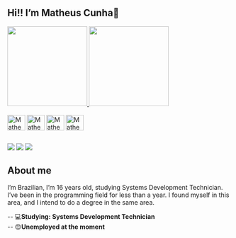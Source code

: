## Hi!! I’m Matheus Cunha👋
<div>
  <a href="https://beacons.ai/Matheuslcnh">
  <img height="180em" src="https://github-readme-stats.vercel.app/api?username=Matheuslcnh&show_icons=true&theme=dracula&include_all_commits=true&count_private=true"/>
  <img height="180em" src="https://github-readme-stats.vercel.app/api/top-langs/?username=Matheuslcnh&layout=compact&langs_count=16&theme=dracula"/>
</div>

<div style="display: inline-block"><br>
  <img align="center" alt="Matheus-py" height="35" width="40" src="https://cdn.jsdelivr.net/gh/devicons/devicon@latest/icons/python/python-original.svg" />
  <img align="center" alt="Matheus-HTML" height="35" width="40" src="https://cdn.jsdelivr.net/gh/devicons/devicon@latest/icons/html5/html5-original.svg" />
  <img align="center" alt="Matheus-js" height="35" width="40" src="https://cdn.jsdelivr.net/gh/devicons/devicon@latest/icons/javascript/javascript-original.svg" />
  <img align="center" alt="Matheus-CSS" height="35" width="40" src="https://cdn.jsdelivr.net/gh/devicons/devicon@latest/icons/css3/css3-original.svg"/>    
</div>

 ##

<div>
  <a href="https://www.instagram.com/_23matusy/" target="_blank"><img src="https://img.shields.io/badge/Instagram-E4405F?style=for-the-badge&logo=instagram&logoColor=white" target="_blank" /></a>
  <a href="https://github.com/Matheuslcnh/" target="_blank"><img src="https://img.shields.io/badge/GitHub-100000?style=for-the-badge&logo=github&logoColor=white" target="_blank" /></a>
  <a href="https://www.linkedin.com/in/matheus-louren%C3%A7o-cunha-5b05242b5/" target="_blank"><img src="https://img.shields.io/badge/LinkedIn-0077B5?style=for-the-badge&logo=linkedin&logoColor=white" target="_blank" /></a>
  
</div>

##
<h2>About me</h2>
I’m Brazilian, I’m 16 years old, studying Systems Development Technician. I’ve been in the programming field for less than a year. I found myself in this area, and I intend to do a degree in the same area.<br>
<p></p>
-- 💻<strong>Studying: Systems Development Technician</strong><br>
-- 😊<strong>Unemployed at the moment</strong>
          
